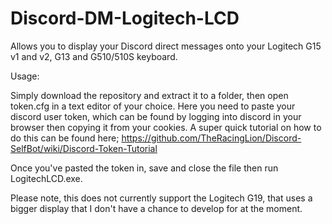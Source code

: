 # Discord-DM-Logitech-LCD
Allows you to display your Discord direct messages onto your Logitech G15 v1 and v2, G13 and G510/510S keyboard.

Usage:

Simply download the repository and extract it to a folder, then open token.cfg in a text editor of your choice. Here you need to paste your discord user token, which can be found by logging into discord in your browser then copying it from your cookies. A super quick tutorial on how to do this can be found here; https://github.com/TheRacingLion/Discord-SelfBot/wiki/Discord-Token-Tutorial

Once you've pasted the token in, save and close the file then run LogitechLCD.exe.

Please note, this does not currently support the Logitech G19, that uses a bigger display that I don't have a chance to develop for at the moment.
